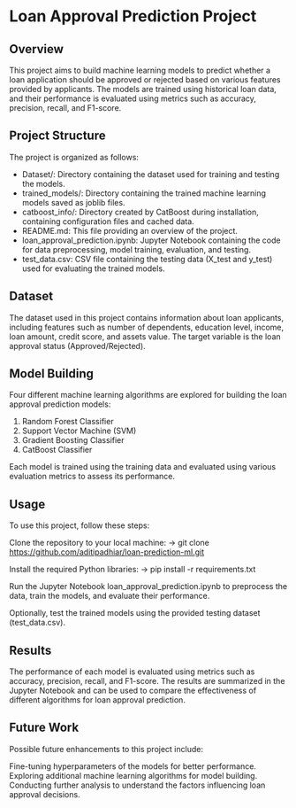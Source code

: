 # Loan Approval Prediction Project

## Overview
This project aims to build machine learning models to predict whether a loan application should be approved or rejected based on various features provided by applicants. The models are trained using historical loan data, and their performance is evaluated using metrics such as accuracy, precision, recall, and F1-score.

## Project Structure
The project is organized as follows:

- Dataset/: Directory containing the dataset used for training and testing the models.
- trained_models/: Directory containing the trained machine learning models saved as joblib files.
- catboost_info/: Directory created by CatBoost during installation, containing configuration files and cached data.
- README.md: This file providing an overview of the project.
- loan_approval_prediction.ipynb: Jupyter Notebook containing the code for data preprocessing, model training, evaluation, and testing.
- test_data.csv: CSV file containing the testing data (X_test and y_test) used for evaluating the trained models.

## Dataset
The dataset used in this project contains information about loan applicants, including features such as number of dependents, education level, income, loan amount, credit score, and assets value. The target variable is the loan approval status (Approved/Rejected).

## Model Building
Four different machine learning algorithms are explored for building the loan approval prediction models:

1. Random Forest Classifier
2. Support Vector Machine (SVM)
3. Gradient Boosting Classifier
4. CatBoost Classifier
   
Each model is trained using the training data and evaluated using various evaluation metrics to assess its performance.

## Usage
To use this project, follow these steps:

Clone the repository to your local machine:
-> git clone https://github.com/aditipadhiar/loan-prediction-ml.git

Install the required Python libraries:
-> pip install -r requirements.txt

Run the Jupyter Notebook loan_approval_prediction.ipynb to preprocess the data, train the models, and evaluate their performance.

Optionally, test the trained models using the provided testing dataset (test_data.csv).

## Results
The performance of each model is evaluated using metrics such as accuracy, precision, recall, and F1-score. The results are summarized in the Jupyter Notebook and can be used to compare the effectiveness of different algorithms for loan approval prediction.

## Future Work
Possible future enhancements to this project include:

Fine-tuning hyperparameters of the models for better performance.
Exploring additional machine learning algorithms for model building.
Conducting further analysis to understand the factors influencing loan approval decisions.
